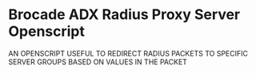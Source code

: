 # Brocade ADX Radius Proxy Server Openscript

AN OPENSCRIPT USEFUL TO REDIRECT RADIUS PACKETS TO SPECIFIC SERVER GROUPS BASED ON VALUES IN THE PACKET
